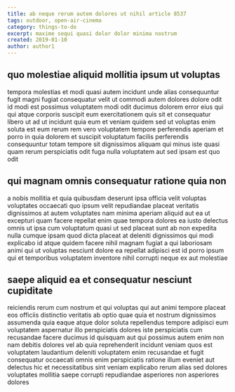 ```yaml
---
title: ab neque rerum autem dolores ut nihil article 8537
tags: outdoor, open-air-cinema
category: things-to-do
excerpt: maxime sequi quasi dolor dolor minima nostrum
created: 2019-01-10
author: author1
---
```


## quo molestiae aliquid mollitia ipsum ut voluptas

tempora molestias et modi quasi autem incidunt unde alias consequuntur fugit magni fugiat consequatur velit ut commodi autem dolores dolore odit id modi est possimus voluptatem modi odit ducimus dolorem error eius qui qui atque corporis suscipit eum exercitationem quis sit et consequatur libero ut ad ut incidunt quia eum et veniam quidem sed ut voluptas enim soluta est eum rerum rem vero voluptatem tempore perferendis aperiam et porro in quia dolorem et suscipit voluptatum facilis perferendis consequuntur totam tempore sit dignissimos aliquam qui minus iste quasi quam rerum perspiciatis odit fuga nulla voluptatem aut sed ipsam est quo odit

## qui magnam omnis consequatur ratione quia non

a nobis mollitia et quia quibusdam deserunt ipsa officia velit voluptas voluptates occaecati quo ipsum velit repudiandae placeat veritatis dignissimos at autem voluptates nam minima aperiam aliquid aut ea ut excepturi quam facere repellat enim quae tempora dolores ea iusto delectus omnis ut ipsa cum voluptatum quasi ut sed placeat sunt ab non expedita nulla cumque ipsam quod dicta placeat at deleniti dignissimos qui modi explicabo id atque quidem facere nihil magnam fugiat a qui laboriosam animi qui ut voluptas nesciunt dolore ea repellat adipisci est id porro ipsum qui et temporibus voluptatem inventore nihil corrupti neque ex aut molestiae

## saepe aliquid ea et consequatur nesciunt cupiditate

reiciendis rerum cum nostrum et qui voluptas qui aut animi tempore placeat eos officiis distinctio veritatis ab optio quae quia et nostrum dignissimos assumenda quia eaque atque dolor soluta repellendus tempore adipisci eum voluptatem aspernatur illo perspiciatis dolores iste perspiciatis cum recusandae facere ducimus id quisquam aut qui possimus autem enim non nam debitis dolores vel ab quia reprehenderit incidunt veniam quos est voluptatem laudantium deleniti voluptatem enim recusandae et fugit consequatur occaecati omnis enim perspiciatis ratione illum eveniet aut delectus hic et necessitatibus sint veniam explicabo rerum alias sed dolores voluptates mollitia saepe corrupti repudiandae asperiores non asperiores dolores
